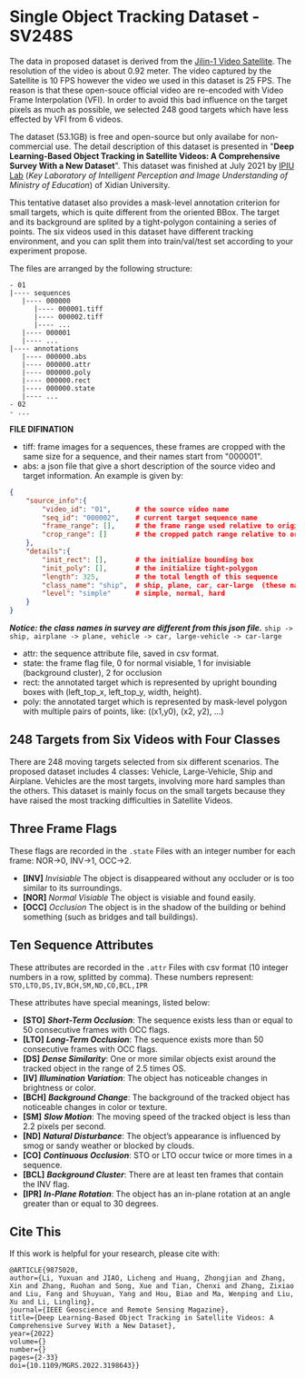 # Single Object Tracking Dataset - SV248S
The data in proposed dataset is derived from the [Jilin-1 Video Satellite](http://www.jl1.cn/EWeb/). The resolution of the video is about 0.92 meter. The video captured by the Satellite is 10 FPS however the video we used in this dataset is 25 FPS. The reason is that these open-souce official video are re-encoded with Video Frame Interpolation (VFI). In order to avoid this bad influence on the target pixels as much as possible, we selected 248 good targets which have less effected by VFI from 6 videos.

The dataset (53.1GB) is free and open-source but only availabe for non-commercial use. The detail description of this dataset is presented in "**Deep Learning-Based Object Tracking in Satellite Videos: A Comprehensive Survey With a New Dataset**". This dataset was finished at July 2021 by [IPIU Lab](https://ipiu.xidian.edu.cn/) (*Key Laboratory of Intelligent Perception and Image Understanding of Ministry of Education*) of Xidian University.

This tentative dataset also provides a mask-level annotation criterion for small targets, which is quite different from the oriented BBox. The target and its background are splited by a tight-polygon containing a series of points. The six videos used in this dataset have different tracking environment, and you can split them into train/val/test set according to your experiment propose.

The files are arranged by the following structure:
``` shell
- 01
|---- sequences
   |---- 000000
      |---- 000001.tiff
      |---- 000002.tiff
      |---- ...
   |---- 000001
   |---- ...
|---- annotations
   |---- 000000.abs
   |---- 000000.attr
   |---- 000000.poly
   |---- 000000.rect
   |---- 000000.state
   |---- ...
- 02
- ...

```

**FILE DIFINATION**
- tiff: frame images for a sequences, these frames are cropped with the same size for a sequence, and their names start from "000001".
- abs: a json file that give a short description of the source video and target information. An example is given by:
```json
{
    "source_info":{
        "video_id": "01",      # the source video name
        "seq_id": "000002",    # current target sequence name
        "frame_range": [],     # the frame range used relative to original video
        "crop_range": []       # the cropped patch range relative to original video
    },
    "details":{
        "init_rect": [],       # the initialize bounding box
        "init_poly": [],       # the initialize tight-polygon
        "length": 325,         # the total length of this sequence
        "class_name": "ship",  # ship, plane, car, car-large  (these names are different with the survey)
        "level": "simple"      # simple, normal, hard
    }
}
```
***Notice: the class names in survey are different from this json file.*** `ship -> ship, airplane -> plane, vehicle -> car, large-vehicle -> car-large`

- attr: the sequence attribute file, saved in csv format.
- state: the frame flag file, 0 for normal visiable, 1 for invisiable (background cluster), 2 for occlusion
- rect: the annotated target which is represented by upright bounding boxes with (left_top_x, left_top_y, width, height).
- poly: the annotated target which is represented by mask-level polygon with multiple pairs of points, like: ((x1,y0), (x2, y2), ...)

## 248 Targets from Six Videos with Four Classes
There are 248 moving targets selected from six different scenarios. The proposed dataset includes 4 classes: Vehicle, Large-Vehicle, Ship and Airplane. Vehicles are the most targets, involving more hard samples than the others. This dataset is mainly focus on the small targets because they have raised the most tracking difficulties in Satellite Videos.

## Three Frame Flags
These flags are recorded in the `.state` Files with an integer number for each frame: NOR->0, INV->1, OCC->2.
- **[INV]** *Invisiable* The object is disappeared without any occluder or is too similar to its surroundings.
- **[NOR]** *Normal Visiable* The object is visiable and found easily.
- **[OCC]** *Occlusion* The object is in the shadow of the building or behind something (such as bridges and tall buildings).

## Ten Sequence Attributes
These attributes are recorded in the `.attr` Files with csv format (10 integer numbers in a row, splitted by comma). These numbers represent: `STO,LTO,DS,IV,BCH,SM,ND,CO,BCL,IPR`

These attributes have special meanings, listed below:
- **[STO]** ***Short-Term Occlusion***: The sequence exists less than or equal to 50 consecutive frames with OCC flags.
- **[LTO]** ***Long-Term Occlusion***: The sequence exists more than 50 consecutive frames with OCC flags.
- **[DS]** ***Dense Similarity***: One or more similar objects exist around the tracked object in the range of 2.5 times OS.
- **[IV]** ***Illumination Variation***: The object has noticeable changes in brightness or color.
- **[BCH]** ***Background Change***: The background of the tracked object has noticeable changes in color or texture.
- **[SM]** ***Slow Motion***: The moving speed of the tracked object is less than 2.2 pixels per second.
- **[ND]** ***Natural Disturbance***: The object’s appearance is influenced by smog or sandy weather or blocked by clouds.
- **[CO]** ***Continuous Occlusion***: STO or LTO occur twice or more times in a sequence.
- **[BCL]** ***Background Cluster***: There are at least ten frames that contain the INV flag.
- **[IPR]** ***In-Plane Rotation***: The object has an in-plane rotation at an angle greater than or equal to 30 degrees.

## Cite This
If this work is helpful for your research, please cite with:
```
@ARTICLE{9875020,
author={Li, Yuxuan and JIAO, Licheng and Huang, Zhongjian and Zhang, Xin and Zhang, Ruohan and Song, Xue and Tian, Chenxi and Zhang, Zixiao and Liu, Fang and Shuyuan, Yang and Hou, Biao and Ma, Wenping and Liu, Xu and Li, Lingling},
journal={IEEE Geoscience and Remote Sensing Magazine},
title={Deep Learning-Based Object Tracking in Satellite Videos: A Comprehensive Survey With a New Dataset},
year={2022}
volume={}
number={}
pages={2-33}
doi={10.1109/MGRS.2022.3198643}}
```
